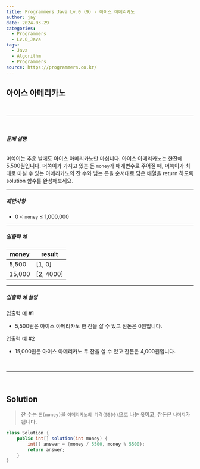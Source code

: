 ```yaml
---
title: Programmers Java Lv.0 (9) - 아이스 아메리카노
author: jay
date: 2024-03-29
categories:
  - Programmers
  - Lv.0_Java
tags:
  - Java
  - Algorithm
  - Programmers
source: https://programmers.co.kr/
---
```

## **아이스 아메리카노**

<br />

---

<br/>

###### **문제 설명**

머쓱이는 추운 날에도 아이스 아메리카노만 마십니다. 아이스 아메리카노는 한잔에 5,500원입니다. 머쓱이가 가지고 있는 돈 `money`가 매개변수로 주어질 때, 머쓱이가 최대로 마실 수 있는 아메리카노의 잔 수와 남는 돈을 순서대로 담은 배열을 return 하도록 solution 함수를 완성해보세요.

---

##### **제한사항**

- 0 < `money` ≤ 1,000,000

---

##### **입출력 예**

|money|result|
|---|---|
|5,500|[1, 0]|
|15,000|[2, 4000]|

---

##### **입출력 예 설명**

입출력 예 #1

- 5,500원은 아이스 아메리카노 한 잔을 살 수 있고 잔돈은 0원입니다.

입출력 예 #2

- 15,000원은 아이스 아메리카노 두 잔을 살 수 있고 잔돈은 4,000원입니다.


<br />

---

<br/>


## **Solution**

> 잔 수는 `돈(money)`을 `아메리카노의 가격(5500)`으로 나눈 `몫`이고, 잔돈은 `나머지`가 됩니다.

```java
class Solution {
    public int[] solution(int money) {
        int[] answer = {money / 5500, money % 5500};
        return answer;
    }
}
```